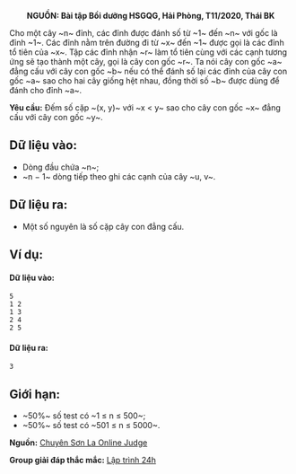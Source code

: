 **<center>NGUỒN: Bài tập Bồi dưỡng HSGQG, Hải Phòng, T11/2020, Thái BK</center>**

Cho một cây ~n~ đỉnh, các đỉnh được đánh số từ ~1~ đến ~n~ với gốc là đỉnh ~1~. Các đỉnh nằm trên đường đi từ ~x~ đến ~1~ được gọi là các đỉnh tổ tiên của ~x~. Tập các đỉnh nhận ~r~ làm tổ tiên cùng với các cạnh tương ứng sẽ tạo thành một cây, gọi là cây con gốc ~r~. Ta nói cây con gốc ~a~ đẳng cấu với cây con gốc ~b~ nếu có thể đánh số lại các đỉnh của cây con gốc ~a~ sao cho hai cây giống hệt nhau, đồng thời số ~b~ được dùng để đánh cho đỉnh ~a~.

**Yêu cầu:** Đếm số cặp ~(x, y)~ với ~x < y~ sao cho cây con gốc ~x~ đẳng cấu với cây con gốc ~y~.

## Dữ liệu vào:
- Dòng đầu chứa ~n~;
- ~n − 1~ dòng tiếp theo ghi các cạnh của cây ~u, v~.

## Dữ liệu ra:
- Một số nguyên là số cặp cây con đẳng cấu.

## Ví dụ:
#### Dữ liệu vào:
```
5
1 2
1 3
2 4
2 5
```

#### Dữ liệu ra:
```
3
```
## Giới hạn:
- ~50\%~ số test có ~1 ≤ n ≤ 500~;
- ~50\%~ số test có ~501 ≤ n ≤ 5000~.

**Nguồn:** [Chuyên Sơn La Online Judge](http://csloj.ddns.net/)

**Group giải đáp thắc mắc:** [Lập trình 24h](https://www.facebook.com/groups/1386904321519984)